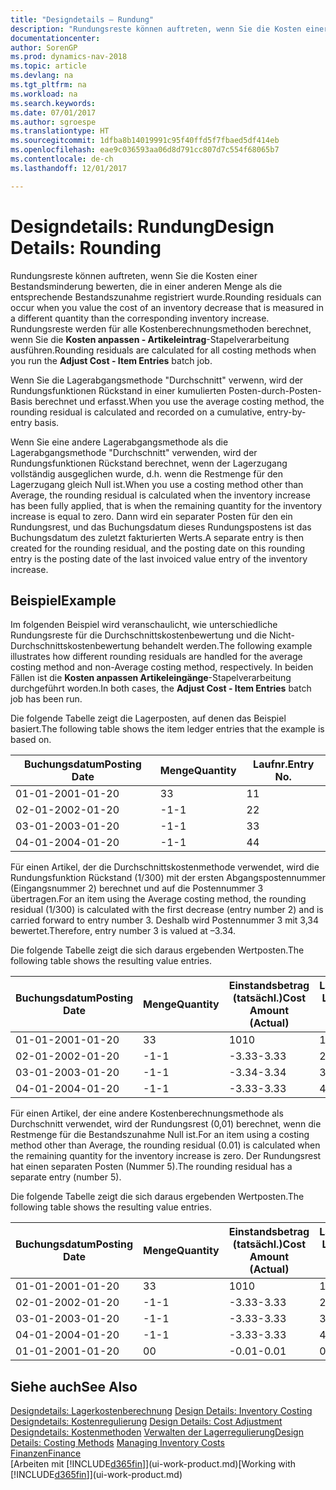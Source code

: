 ```yaml
---
title: "Designdetails – Rundung"
description: "Rundungsreste können auftreten, wenn Sie die Kosten einer Bestandsminderung bewerten, die in einer anderen Menge als die entsprechende Bestandszunahme registriert wurde. Rundungsreste werden für alle Kostenberechnungsmethoden berechnet, wenn Sie die **Kosten anpassen - Artikeleintrag** -Stapelverarbeitung ausführen."
documentationcenter: 
author: SorenGP
ms.prod: dynamics-nav-2018
ms.topic: article
ms.devlang: na
ms.tgt_pltfrm: na
ms.workload: na
ms.search.keywords: 
ms.date: 07/01/2017
ms.author: sgroespe
ms.translationtype: HT
ms.sourcegitcommit: 1dfba8b14019991c95f40ffd5f7fbaed5df414eb
ms.openlocfilehash: eae9c036593aa06d8d791cc807d7c554f68065b7
ms.contentlocale: de-ch
ms.lasthandoff: 12/01/2017

---
```

# <a name="design-details-rounding"></a><span data-ttu-id="0ecee-104">Designdetails: Rundung</span><span class="sxs-lookup"><span data-stu-id="0ecee-104">Design Details: Rounding</span></span>
<span data-ttu-id="0ecee-105">Rundungsreste können auftreten, wenn Sie die Kosten einer Bestandsminderung bewerten, die in einer anderen Menge als die entsprechende Bestandszunahme registriert wurde.</span><span class="sxs-lookup"><span data-stu-id="0ecee-105">Rounding residuals can occur when you value the cost of an inventory decrease that is measured in a different quantity than the corresponding inventory increase.</span></span> <span data-ttu-id="0ecee-106">Rundungsreste werden für alle Kostenberechnungsmethoden berechnet, wenn Sie die **Kosten anpassen - Artikeleintrag**-Stapelverarbeitung ausführen.</span><span class="sxs-lookup"><span data-stu-id="0ecee-106">Rounding residuals are calculated for all costing methods when you run the **Adjust Cost - Item Entries** batch job.</span></span>  

 <span data-ttu-id="0ecee-107">Wenn Sie die Lagerabgangsmethode "Durchschnitt" verwenn, wird der Rundungsfunktionen Rückstand in einer kumulierten Posten-durch-Posten-Basis berechnet und erfasst.</span><span class="sxs-lookup"><span data-stu-id="0ecee-107">When you use the average costing method, the rounding residual is calculated and recorded on a cumulative, entry-by-entry basis.</span></span>  

 <span data-ttu-id="0ecee-108">Wenn Sie eine andere Lagerabgangsmethode als die Lagerabgangsmethode "Durchschnitt" verwenden, wird der Rundungsfunktionen Rückstand berechnet, wenn der Lagerzugang vollständig ausgeglichen wurde, d.h. wenn die Restmenge für den Lagerzugang gleich Null ist.</span><span class="sxs-lookup"><span data-stu-id="0ecee-108">When you use a costing method other than Average, the rounding residual is calculated when the inventory increase has been fully applied, that is when the remaining quantity for the inventory increase is equal to zero.</span></span> <span data-ttu-id="0ecee-109">Dann wird ein separater Posten für den ein Rundungsrest, und das Buchungsdatum dieses Rundungspostens ist das Buchungsdatum des zuletzt fakturierten Werts.</span><span class="sxs-lookup"><span data-stu-id="0ecee-109">A separate entry is then created for the rounding residual, and the posting date on this rounding entry is the posting date of the last invoiced value entry of the inventory increase.</span></span>  

## <a name="example"></a><span data-ttu-id="0ecee-110">Beispiel</span><span class="sxs-lookup"><span data-stu-id="0ecee-110">Example</span></span>  
 <span data-ttu-id="0ecee-111">Im folgenden Beispiel wird veranschaulicht, wie unterschiedliche Rundungsreste für die Durchschnittskostenbewertung und die Nicht-Durchschnittskostenbewertung behandelt werden.</span><span class="sxs-lookup"><span data-stu-id="0ecee-111">The following example illustrates how different rounding residuals are handled for the average costing method and non-Average costing method, respectively.</span></span> <span data-ttu-id="0ecee-112">In beiden Fällen ist die **Kosten anpassen Artikeleingänge**-Stapelverarbeitung durchgeführt worden.</span><span class="sxs-lookup"><span data-stu-id="0ecee-112">In both cases, the **Adjust Cost - Item Entries** batch job has been run.</span></span>  

 <span data-ttu-id="0ecee-113">Die folgende Tabelle zeigt die Lagerposten, auf denen das Beispiel basiert.</span><span class="sxs-lookup"><span data-stu-id="0ecee-113">The following table shows the item ledger entries that the example is based on.</span></span>  

|<span data-ttu-id="0ecee-114">Buchungsdatum</span><span class="sxs-lookup"><span data-stu-id="0ecee-114">Posting Date</span></span>|<span data-ttu-id="0ecee-115">Menge</span><span class="sxs-lookup"><span data-stu-id="0ecee-115">Quantity</span></span>|<span data-ttu-id="0ecee-116">Laufnr.</span><span class="sxs-lookup"><span data-stu-id="0ecee-116">Entry No.</span></span>|  
|------------------|--------------|---------------|  
|<span data-ttu-id="0ecee-117">01-01-20</span><span class="sxs-lookup"><span data-stu-id="0ecee-117">01-01-20</span></span>|<span data-ttu-id="0ecee-118">3</span><span class="sxs-lookup"><span data-stu-id="0ecee-118">3</span></span>|<span data-ttu-id="0ecee-119">1</span><span class="sxs-lookup"><span data-stu-id="0ecee-119">1</span></span>|  
|<span data-ttu-id="0ecee-120">02-01-20</span><span class="sxs-lookup"><span data-stu-id="0ecee-120">02-01-20</span></span>|<span data-ttu-id="0ecee-121">-1</span><span class="sxs-lookup"><span data-stu-id="0ecee-121">-1</span></span>|<span data-ttu-id="0ecee-122">2</span><span class="sxs-lookup"><span data-stu-id="0ecee-122">2</span></span>|  
|<span data-ttu-id="0ecee-123">03-01-20</span><span class="sxs-lookup"><span data-stu-id="0ecee-123">03-01-20</span></span>|<span data-ttu-id="0ecee-124">-1</span><span class="sxs-lookup"><span data-stu-id="0ecee-124">-1</span></span>|<span data-ttu-id="0ecee-125">3</span><span class="sxs-lookup"><span data-stu-id="0ecee-125">3</span></span>|  
|<span data-ttu-id="0ecee-126">04-01-20</span><span class="sxs-lookup"><span data-stu-id="0ecee-126">04-01-20</span></span>|<span data-ttu-id="0ecee-127">-1</span><span class="sxs-lookup"><span data-stu-id="0ecee-127">-1</span></span>|<span data-ttu-id="0ecee-128">4</span><span class="sxs-lookup"><span data-stu-id="0ecee-128">4</span></span>|  

 <span data-ttu-id="0ecee-129">Für einen Artikel, der die Durchschnittskostenmethode verwendet, wird die Rundungsfunktion Rückstand (1/300) mit der ersten Abgangspostennummer (Eingangsnummer 2) berechnet und auf die Postennummer 3 übertragen.</span><span class="sxs-lookup"><span data-stu-id="0ecee-129">For an item using the Average costing method, the rounding residual (1/300) is calculated with the first decrease (entry number 2) and is carried forward to entry number 3.</span></span> <span data-ttu-id="0ecee-130">Deshalb wird Postennummer 3 mit  3,34 bewertet.</span><span class="sxs-lookup"><span data-stu-id="0ecee-130">Therefore, entry number 3 is valued at –3.34.</span></span>  

 <span data-ttu-id="0ecee-131">Die folgende Tabelle zeigt die sich daraus ergebenden Wertposten.</span><span class="sxs-lookup"><span data-stu-id="0ecee-131">The following table shows the resulting value entries.</span></span>  

|<span data-ttu-id="0ecee-132">Buchungsdatum</span><span class="sxs-lookup"><span data-stu-id="0ecee-132">Posting Date</span></span>|<span data-ttu-id="0ecee-133">Menge</span><span class="sxs-lookup"><span data-stu-id="0ecee-133">Quantity</span></span>|<span data-ttu-id="0ecee-134">Einstandsbetrag (tatsächl.)</span><span class="sxs-lookup"><span data-stu-id="0ecee-134">Cost Amount (Actual)</span></span>|<span data-ttu-id="0ecee-135">Lagerposten Laufnr.</span><span class="sxs-lookup"><span data-stu-id="0ecee-135">Item Ledger Entry No.</span></span>|<span data-ttu-id="0ecee-136">Laufnr.</span><span class="sxs-lookup"><span data-stu-id="0ecee-136">Entry No.</span></span>|  
|------------------|--------------|----------------------------|---------------------------|---------------|  
|<span data-ttu-id="0ecee-137">01-01-20</span><span class="sxs-lookup"><span data-stu-id="0ecee-137">01-01-20</span></span>|<span data-ttu-id="0ecee-138">3</span><span class="sxs-lookup"><span data-stu-id="0ecee-138">3</span></span>|<span data-ttu-id="0ecee-139">10</span><span class="sxs-lookup"><span data-stu-id="0ecee-139">10</span></span>|<span data-ttu-id="0ecee-140">1</span><span class="sxs-lookup"><span data-stu-id="0ecee-140">1</span></span>|<span data-ttu-id="0ecee-141">1</span><span class="sxs-lookup"><span data-stu-id="0ecee-141">1</span></span>|  
|<span data-ttu-id="0ecee-142">02-01-20</span><span class="sxs-lookup"><span data-stu-id="0ecee-142">02-01-20</span></span>|<span data-ttu-id="0ecee-143">-1</span><span class="sxs-lookup"><span data-stu-id="0ecee-143">-1</span></span>|<span data-ttu-id="0ecee-144">-3.33</span><span class="sxs-lookup"><span data-stu-id="0ecee-144">-3.33</span></span>|<span data-ttu-id="0ecee-145">2</span><span class="sxs-lookup"><span data-stu-id="0ecee-145">2</span></span>|<span data-ttu-id="0ecee-146">2</span><span class="sxs-lookup"><span data-stu-id="0ecee-146">2</span></span>|  
|<span data-ttu-id="0ecee-147">03-01-20</span><span class="sxs-lookup"><span data-stu-id="0ecee-147">03-01-20</span></span>|<span data-ttu-id="0ecee-148">-1</span><span class="sxs-lookup"><span data-stu-id="0ecee-148">-1</span></span>|<span data-ttu-id="0ecee-149">-3.34</span><span class="sxs-lookup"><span data-stu-id="0ecee-149">-3.34</span></span>|<span data-ttu-id="0ecee-150">3</span><span class="sxs-lookup"><span data-stu-id="0ecee-150">3</span></span>|<span data-ttu-id="0ecee-151">3</span><span class="sxs-lookup"><span data-stu-id="0ecee-151">3</span></span>|  
|<span data-ttu-id="0ecee-152">04-01-20</span><span class="sxs-lookup"><span data-stu-id="0ecee-152">04-01-20</span></span>|<span data-ttu-id="0ecee-153">-1</span><span class="sxs-lookup"><span data-stu-id="0ecee-153">-1</span></span>|<span data-ttu-id="0ecee-154">-3.33</span><span class="sxs-lookup"><span data-stu-id="0ecee-154">-3.33</span></span>|<span data-ttu-id="0ecee-155">4</span><span class="sxs-lookup"><span data-stu-id="0ecee-155">4</span></span>|<span data-ttu-id="0ecee-156">4</span><span class="sxs-lookup"><span data-stu-id="0ecee-156">4</span></span>|  

 <span data-ttu-id="0ecee-157">Für einen Artikel, der eine andere Kostenberechnungsmethode als Durchschnitt verwendet, wird der Rundungsrest (0,01) berechnet, wenn die Restmenge für die Bestandszunahme Null ist.</span><span class="sxs-lookup"><span data-stu-id="0ecee-157">For an item using a costing method other than Average, the rounding residual (0.01) is calculated when the remaining quantity for the inventory increase is zero.</span></span> <span data-ttu-id="0ecee-158">Der Rundungsrest hat einen separaten Posten (Nummer 5).</span><span class="sxs-lookup"><span data-stu-id="0ecee-158">The rounding residual has a separate entry (number 5).</span></span>  

 <span data-ttu-id="0ecee-159">Die folgende Tabelle zeigt die sich daraus ergebenden Wertposten.</span><span class="sxs-lookup"><span data-stu-id="0ecee-159">The following table shows the resulting value entries.</span></span>  

|<span data-ttu-id="0ecee-160">Buchungsdatum</span><span class="sxs-lookup"><span data-stu-id="0ecee-160">Posting Date</span></span>|<span data-ttu-id="0ecee-161">Menge</span><span class="sxs-lookup"><span data-stu-id="0ecee-161">Quantity</span></span>|<span data-ttu-id="0ecee-162">Einstandsbetrag (tatsächl.)</span><span class="sxs-lookup"><span data-stu-id="0ecee-162">Cost Amount (Actual)</span></span>|<span data-ttu-id="0ecee-163">Lagerposten Laufnr.</span><span class="sxs-lookup"><span data-stu-id="0ecee-163">Item Ledger Entry No.</span></span>|<span data-ttu-id="0ecee-164">Laufnr.</span><span class="sxs-lookup"><span data-stu-id="0ecee-164">Entry No.</span></span>|  
|------------------|--------------|----------------------------|---------------------------|---------------|  
|<span data-ttu-id="0ecee-165">01-01-20</span><span class="sxs-lookup"><span data-stu-id="0ecee-165">01-01-20</span></span>|<span data-ttu-id="0ecee-166">3</span><span class="sxs-lookup"><span data-stu-id="0ecee-166">3</span></span>|<span data-ttu-id="0ecee-167">10</span><span class="sxs-lookup"><span data-stu-id="0ecee-167">10</span></span>|<span data-ttu-id="0ecee-168">1</span><span class="sxs-lookup"><span data-stu-id="0ecee-168">1</span></span>|<span data-ttu-id="0ecee-169">1</span><span class="sxs-lookup"><span data-stu-id="0ecee-169">1</span></span>|  
|<span data-ttu-id="0ecee-170">02-01-20</span><span class="sxs-lookup"><span data-stu-id="0ecee-170">02-01-20</span></span>|<span data-ttu-id="0ecee-171">-1</span><span class="sxs-lookup"><span data-stu-id="0ecee-171">-1</span></span>|<span data-ttu-id="0ecee-172">-3.33</span><span class="sxs-lookup"><span data-stu-id="0ecee-172">-3.33</span></span>|<span data-ttu-id="0ecee-173">2</span><span class="sxs-lookup"><span data-stu-id="0ecee-173">2</span></span>|<span data-ttu-id="0ecee-174">2</span><span class="sxs-lookup"><span data-stu-id="0ecee-174">2</span></span>|  
|<span data-ttu-id="0ecee-175">03-01-20</span><span class="sxs-lookup"><span data-stu-id="0ecee-175">03-01-20</span></span>|<span data-ttu-id="0ecee-176">-1</span><span class="sxs-lookup"><span data-stu-id="0ecee-176">-1</span></span>|<span data-ttu-id="0ecee-177">-3.33</span><span class="sxs-lookup"><span data-stu-id="0ecee-177">-3.33</span></span>|<span data-ttu-id="0ecee-178">3</span><span class="sxs-lookup"><span data-stu-id="0ecee-178">3</span></span>|<span data-ttu-id="0ecee-179">3</span><span class="sxs-lookup"><span data-stu-id="0ecee-179">3</span></span>|  
|<span data-ttu-id="0ecee-180">04-01-20</span><span class="sxs-lookup"><span data-stu-id="0ecee-180">04-01-20</span></span>|<span data-ttu-id="0ecee-181">-1</span><span class="sxs-lookup"><span data-stu-id="0ecee-181">-1</span></span>|<span data-ttu-id="0ecee-182">-3.33</span><span class="sxs-lookup"><span data-stu-id="0ecee-182">-3.33</span></span>|<span data-ttu-id="0ecee-183">4</span><span class="sxs-lookup"><span data-stu-id="0ecee-183">4</span></span>|<span data-ttu-id="0ecee-184">4</span><span class="sxs-lookup"><span data-stu-id="0ecee-184">4</span></span>|  
|<span data-ttu-id="0ecee-185">01-01-20</span><span class="sxs-lookup"><span data-stu-id="0ecee-185">01-01-20</span></span>|<span data-ttu-id="0ecee-186">0</span><span class="sxs-lookup"><span data-stu-id="0ecee-186">0</span></span>|<span data-ttu-id="0ecee-187">-0.01</span><span class="sxs-lookup"><span data-stu-id="0ecee-187">-0.01</span></span>|<span data-ttu-id="0ecee-188">0</span><span class="sxs-lookup"><span data-stu-id="0ecee-188">1</span></span>|<span data-ttu-id="0ecee-189">5</span><span class="sxs-lookup"><span data-stu-id="0ecee-189">5</span></span>|  

## <a name="see-also"></a><span data-ttu-id="0ecee-190">Siehe auch</span><span class="sxs-lookup"><span data-stu-id="0ecee-190">See Also</span></span>  
 <span data-ttu-id="0ecee-191">[Designdetails: Lagerkostenberechnung](design-details-inventory-costing.md) </span><span class="sxs-lookup"><span data-stu-id="0ecee-191">[Design Details: Inventory Costing](design-details-inventory-costing.md) </span></span>  
 <span data-ttu-id="0ecee-192">[Designdetails: Kostenregulierung](design-details-cost-adjustment.md) </span><span class="sxs-lookup"><span data-stu-id="0ecee-192">[Design Details: Cost Adjustment](design-details-cost-adjustment.md) </span></span>  
 <span data-ttu-id="0ecee-193">[Designdetails: Kostenmethoden](design-details-costing-methods.md) [Verwalten der Lagerregulierung](finance-manage-inventory-costs.md)</span><span class="sxs-lookup"><span data-stu-id="0ecee-193">[Design Details: Costing Methods](design-details-costing-methods.md) [Managing Inventory Costs](finance-manage-inventory-costs.md)</span></span>  
 [<span data-ttu-id="0ecee-194">Finanzen</span><span class="sxs-lookup"><span data-stu-id="0ecee-194">Finance</span></span>](finance.md)  
 <span data-ttu-id="0ecee-195">[Arbeiten mit [!INCLUDE[d365fin](includes/d365fin_md.md)]](ui-work-product.md)</span><span class="sxs-lookup"><span data-stu-id="0ecee-195">[Working with [!INCLUDE[d365fin](includes/d365fin_md.md)]](ui-work-product.md)</span></span>

